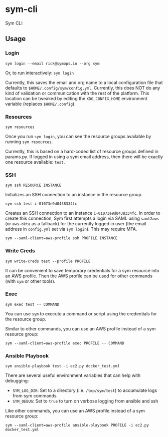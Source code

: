 # sym-cli

Sym CLI

## Usage

### Login

`sym login --email rick@symops.io --org sym`

Or, to run interactively: `sym login`

Currently, this saves the email and org name to a local configuration file that defaults to `$HOME/.config/sym/config.yml`.
Currently, this does NOT do any kind of validation or communication with the rest of the platform.
This location can be tweaked by editing the `XDG_CONFIG_HOME` environment variable (replaces `$HOME/.config`).

### Resources

`sym resources`

Once you run `sym login`, you can see the resource groups available by running `sym resources`.

Currently, this is based on a hard-coded list of resource groups defined in params.py. If logged in using a sym email address, then
there will be exactly one resource available: `test`.

### SSH

`sym ssh RESOURCE INSTANCE`

Initializes an SSH connection to an instance in the resource group.

`sym ssh test i-01073e9d0438334fc`

Creates an SSH connection to an instance `i-01073e9d0438334fc`. In order to create this connection, Sym first attempts a login via SAML
using `saml2aws` (or `aws-okta` as a fallback) for the currently logged in user (the email address in `config.yml` set via `sym login`).
This may require MFA.

`sym --saml-client=aws-profile ssh PROFILE INSTANCE`

### Write Creds

`sym write-creds test --profile PROFILE`

It can be convenient to save temporary credentials for a sym resource into an AWS profile. Then the AWS profile can be used for other commands
(with `sym` or other tools).

### Exec

`sym exec test -- COMMAND`

You can use `sym` to execute a command or script using the credentials for the resource group.

Similar to other commands, you can use an AWS profile instead of a sym resource group:

`sym --saml-client=aws-profile exec PROFILE -- COMMAND`

### Ansible Playbook

`sym ansible-playbook test -i ec2.py docker_test.yml`

There are several useful environment variables that can help with debugging:
* `SYM_LOG_DIR`: Set to a directory (i.e. `/tmp/sym/test`) to accumulate logs from sym commands.
* `SYM_DEBUG`: Set to `true` to turn on verbose logging from ansible and ssh

Like other commands, you can use an AWS profile instead of a sym resource group:

`sym --saml-client=aws-profile ansible-playbook PROFILE -i ec2.py docker_test.yml`
